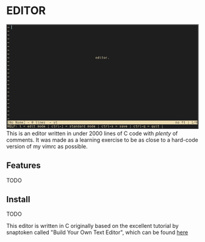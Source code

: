 # EDITOR
![Image of home page](homepage.png)
This is an editor written in under 2000 lines of C code with *plenty* of comments.
It was made as a learning exercise to be as close to a hard-code version of my vimrc as possible.


## Features
TODO

## Install
TODO

This editor is written in C originally based on the excellent tutorial by snaptoken called 
"Build Your Own Text Editor", which can be found [here](https://viewsourcecode.org/snaptoken/kilo/index.html)

